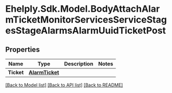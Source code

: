 # Ehelply.Sdk.Model.BodyAttachAlarmTicketMonitorServicesServiceStagesStageAlarmsAlarmUuidTicketPost

## Properties

Name | Type | Description | Notes
------------ | ------------- | ------------- | -------------
**Ticket** | [**AlarmTicket**](AlarmTicket.md) |  | 

[[Back to Model list]](../README.md#documentation-for-models) [[Back to API list]](../README.md#documentation-for-api-endpoints) [[Back to README]](../README.md)

